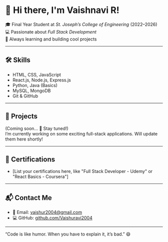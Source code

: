 # 👋 Hi there, I'm Vaishnavi R!

🎓 Final Year Student at *St. Joseph’s College of Engineering* (2022–2026)  
💻 Passionate about *Full Stack Development*  
🚀 Always learning and building cool projects

---

## 🛠 Skills

- HTML, CSS, JavaScript
- React.js, Node.js, Express.js
- Python, Java (Basics)
- MySQL, MongoDB
- Git & GitHub

---

## 📂 Projects

(Coming soon... 🔧 Stay tuned!)  
I’m currently working on some exciting full-stack applications. Will update them here shortly!

---

## 📜 Certifications

- [List your certifications here, like "Full Stack Developer - Udemy" or "React Basics - Coursera"]

---

## 📬 Contact Me

- 📧 Email: [vaishur2004@gmail.com](mailto:vaishur2004@gmail.com)  
- 💻 GitHub: [github.com/Vaishuravi2004](https://github.com/Vaishuravi2004)

---

“Code is like humor. When you have to explain it, it’s bad.” 😄
